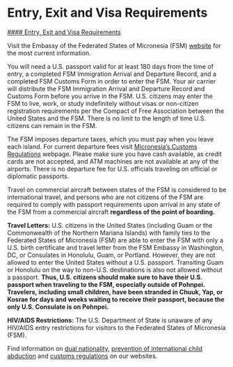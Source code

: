 # Entry, Exit and Visa Requirements

[#### Entry, Exit and Visa Requirements](javascript:void(0); "Entry, Exit and Visa Requirements")

Visit the Embassy of the Federated States of Micronesia (FSM) [website](https://fsmembassy.fm/) for the most current information.

You will need a U.S. passport valid for at least 180 days from the time of entry, a completed FSM Immigration Arrival and Departure Record, and a completed FSM Customs Form in order to enter the FSM. Your air carrier will distribute the FSM Immigration Arrival and Departure Record and Customs Form before you arrive in the FSM. U.S. citizens may enter the FSM to live, work, or study indefinitely without visas or non-citizen registration requirements per the Compact of Free Association between the United States and the FSM. There is no limit to the length of time U.S. citizens can remain in the FSM.

The FSM imposes departure taxes, which you must pay when you leave each island. For current departure fees visit [Micronesia’s Customs Regulations](https://visit-micronesia.fm/regulations/) webpage. Please make sure you have cash available, as credit cards are not accepted, and ATM machines are not available at any of the airports. There is no departure fee for U.S. officials traveling on official or diplomatic passports.

Travel on commercial aircraft between states of the FSM is considered to be international travel, and persons who are not citizens of the FSM are required to comply with passport requirements upon arrival in any state of the FSM from a commercial aircraft **regardless of the point of boarding.**

**Travel Letters:** U.S. citizens in the United States (including Guam or the Commonwealth of the Northern Mariana Islands) with family ties to the Federated States of Micronesia (FSM) are able to enter the FSM with only a U.S. birth certificate and travel letter from the FSM Embassy in Washington, DC, or Consulates in Honolulu, Guam, or Portland. However, they are not allowed to enter the United States without a U.S. passport. Transiting Guam or Honolulu on the way to non-U.S. destinations is also not allowed without a passport. **Thus, U.S. citizens should make sure to have their U.S. passport when traveling to the FSM, especially outside of Pohnpei. Travelers, including small children, have been stranded in Chuuk, Yap, or Kosrae for days and weeks waiting to receive their passport, because the only U.S. Consulate is on Pohnpei.**

**HIV/AIDS Restrictions:** The U.S. Department of State is unaware of any HIV/AIDS entry restrictions for visitors to the Federated States of Micronesia (FSM).

Find information on [dual nationality](https://travel.state.gov/content/travel/en/international-travel/before-you-go/travelers-with-special-considerations/Dual-Nationality-Travelers.html), [prevention of international child abduction](https://travel.state.gov/content/childabduction/en/preventing.html) and [customs regulations](https://travel.state.gov/content/passports/en/go/customs.html) on our websites.